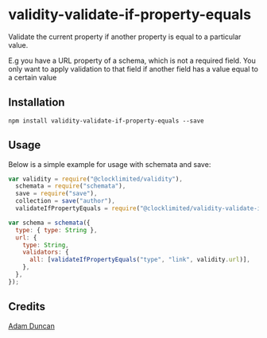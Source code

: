 # validity-validate-if-property-equals

Validate the current property if another property is equal to a particular value.

E.g you have a URL property of a schema, which is not a required field.
You only want to apply validation to that field if another field has a value equal to a certain value

## Installation

```
npm install validity-validate-if-property-equals --save
```

## Usage

Below is a simple example for usage with schemata and save:

```js
var validity = require("@clocklimited/validity"),
  schemata = require("schemata"),
  save = require("save"),
  collection = save("author"),
  validateIfPropertyEquals = require("@clocklimited/validity-validate-if-property-equals");

var schema = schemata({
  type: { type: String },
  url: {
    type: String,
    validators: {
      all: [validateIfPropertyEquals("type", "link", validity.url)],
    },
  },
});
```

## Credits

[Adam Duncan](https://github.com/microadam/)
